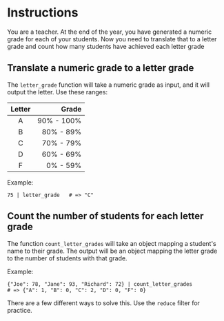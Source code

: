 # Instructions

You are a teacher.
At the end of the year, you have generated a numeric grade for each of your students.
Now you need to translate that to a letter grade and count how many students have achieved each letter grade

## Translate a numeric grade to a letter grade

The `letter_grade` function will take a numeric grade as input, and it will output the letter.
Use these ranges:

| Letter | Grade |
| :---: | ---: |
| A | 90% - 100% |
| B | 80% -  89% |
| C | 70% -  79% |
| D | 60% -  69% |
| F |  0% -  59% |

Example:

```jq
75 | letter_grade   # => "C"
```

## Count the number of students for each letter grade

The function `count_letter_grades` will take an object mapping a student's name to their grade. 
The output will be an object mapping the letter grade to the number of students with that grade.

Example:
```jq
{"Joe": 78, "Jane": 93, "Richard": 72} | count_letter_grades
# => {"A": 1, "B": 0, "C": 2, "D": 0, "F": 0}
```

There are a few different ways to solve this.
Use the `reduce` filter for practice.
